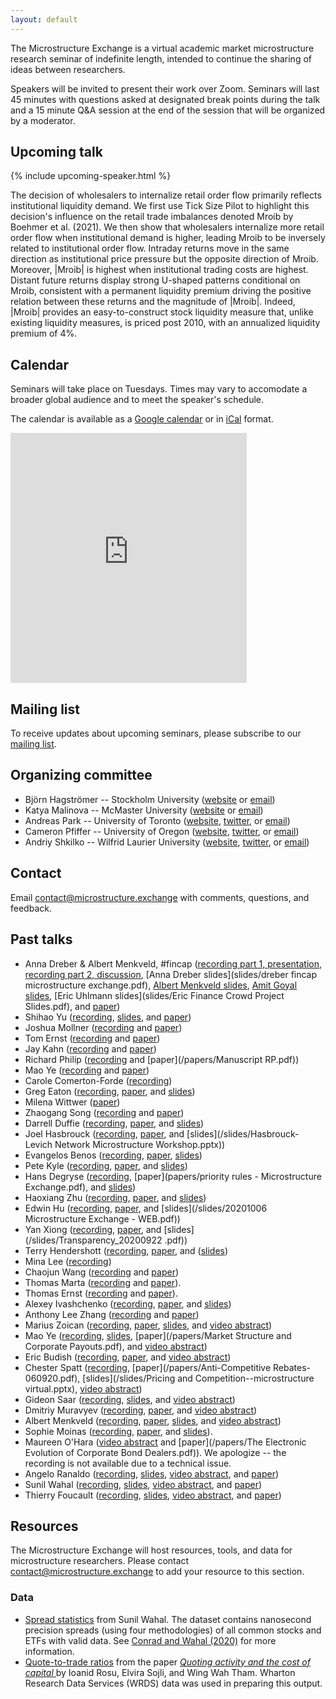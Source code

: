 ```yaml
---
layout: default
---
```


The Microstructure Exchange is a virtual academic market microstructure research seminar of indefinite length, intended to continue the sharing of ideas between researchers.

Speakers will be invited to present their work over Zoom. Seminars will last 45 minutes with questions asked at designated break points during the talk and a 15 minute Q&A session at the end of the session that will be organized by a moderator.

<!-- <hr> 

<div class="cfp"> 
<span style="color: crimson"> Attention </span> The Microstructure Exchange is accepting submissions for Winter 2022. Please <a href="https://www.research.net/r/TME-Winter2022">submit your paper</a>. 
</div> 

<hr> -->

## Upcoming talk

{% include upcoming-speaker.html %}

The decision of wholesalers to internalize retail order flow primarily reflects institutional liquidity demand. We first use Tick Size Pilot to highlight this decision's influence on the retail trade imbalances denoted Mroib by Boehmer et al. (2021). We then show that wholesalers internalize more retail order flow when institutional demand is higher, leading Mroib to be inversely related to institutional order flow. Intraday returns move in the same direction as institutional price pressure but the opposite direction of Mroib. Moreover, |Mroib| is highest when institutional trading costs are highest. Distant future returns display strong U-shaped patterns conditional on Mroib, consistent with a permanent liquidity premium driving the positive relation between these returns and the magnitude of |Mroib|. Indeed, |Mroib| provides an easy-to-construct stock liquidity measure that, unlike existing liquidity measures, is priced post 2010, with an annualized liquidity premium of 4%.

## Calendar 

Seminars will take place on Tuesdays. Times may vary to accomodate a broader global audience and to meet the speaker's schedule.

The calendar is available as a [Google calendar](https://calendar.google.com/calendar/embed?src=906bt212ejrvu8qnhtmv5ejms0%40group.calendar.google.com&ctz=America%2FNew_York) or in [iCal](https://calendar.google.com/calendar/ical/906bt212ejrvu8qnhtmv5ejms0%40group.calendar.google.com/public/basic.ics) format.

<iframe src="https://calendar.google.com/calendar/embed?height=400&amp;wkst=1&amp;bgcolor=%23fffaf0&amp;ctz=America%2FNew_York&amp;src=OTA2YnQyMTJlanJ2dThxbmh0bXY1ZWptczBAZ3JvdXAuY2FsZW5kYXIuZ29vZ2xlLmNvbQ&amp;color=%233F51B5&amp;mode=AGENDA&amp;title=The%20Microstructure%20Exchange%3A%20Speaker%20List" style="border-width:0" width="75%" height="400" frameborder="0" scrolling="no"></iframe>

## Mailing list

To receive updates about upcoming seminars, please subscribe to our [mailing list](https://tinyletter.com/microstructure-exchange). 

## Organizing committee

- Björn Hagströmer -- Stockholm University ([website](https://hagstromer.org/) or [email](mailto:bjh@sbs.su.se))
- Katya Malinova -- McMaster University ([website](https://sites.google.com/site/katyamalinova/) or [email](mailto:malinovk@mcmaster.ca))
- Andreas Park -- University of Toronto ([website](https://sites.google.com/site/parkandreas/), [twitter](https://twitter.com/financeutm), or [email](mailto:andreas.park@rotman.utoronto.ca))
- Cameron Pfiffer -- University of Oregon ([website](https://cameron.pfiffer.org), [twitter](https://twitter.com/cameron_pfiffer), or [email](mailto:cpfiffer@uoregon.edu))
- Andriy Shkilko -- Wilfrid Laurier University ([website](https://www.wlu.ca/academics/faculties/lazaridis-school-of-business-and-economics/faculty-profiles/andriy-shkilko/index.html), [twitter](https://twitter.com/AndriyShkilko), or [email](ashkilko@wlu.ca))

## Contact

Email [contact@microstructure.exchange](mailto:contact@microstructure.exchange) with comments, questions, and feedback.

## Past talks

- Anna Dreber & Albert Menkveld, #fincap ([recording part 1, presentation](https://youtu.be/TpPdHHQSZHI), [recording part 2, discussion](https://youtu.be/XrtqSDZu3Zw), [Anna Dreber slides](slides/dreber fincap microstructure exchange.pdf), [Albert Menkveld slides](https://albertjmenkveld.com/slides/drwl1/), [Amit Goyal slides](slides/Discussion_AmitGoyal.pptx), [Eric Uhlmann slides](slides/Eric Finance Crowd Project Slides.pdf), and [paper](https://papers.ssrn.com/sol3/papers.cfm?abstract_id=3961574))
- Shihao Yu ([recording](https://youtu.be/H3gZHGjnMK4), [slides](https://www.shihaoyu.org/research/slides/yu1_slides_me.pdf), and [paper](https://www.shihaoyu.org/research/papers/yu1.pdf))
- Joshua Mollner ([recording](https://youtu.be/kHWCUYC7t9E) and [paper](https://microstructure.exchange/papers/CompetitionAndInformationLeakage.pdf))
- Tom Ernst ([recording](https://youtu.be/um9Pj8iJGsI) and [paper](/papers/12859989807_TRF_July_1b.pdf))
- Jay Kahn ([recording](https://youtu.be/ZQffKo_wFHI) and [paper](/papers/OFRwp-21-01-hedge-funds-and-the-treasury-cash-futures-disconnect.pdf))
- Richard Philip ([recording](https://youtu.be/k6uZl0vyCT8) and [paper](/papers/Manuscript RP.pdf))
- Mao Ye ([recording](https://youtu.be/L4Qxrq8L7lI) and [paper](papers/mao.pdf))
- Carole Comerton-Forde ([recording](https://youtu.be/vrN7Q23T0FI))
- Greg Eaton ([recording](https://youtu.be/e_USTaoHBq4), [paper](https://papers.ssrn.com/sol3/papers.cfm?abstract_id=3776874), and [slides](/slides/RobinhoodSlides_TME.pdf))
- Milena Wittwer ([paper](https://web.stanford.edu/~wittwer/files/JMP_Milena_Wittwer.pdf))
- Zhaogang Song ([recording](https://www.youtube.com/watch?v=WEU5VrPL_ys) and [paper](papers/FedUncompetitivePricing_20210324.pdf))
- Darrell Duffie ([recording](https://youtu.be/BI8LQk0K7qY), [paper](papers/CopelandDuffieYangJan30_review.pdf), and [slides](/slides/Seminar-Symposium-Copeland-Duffie-Yang-MicrostructureExchangetex.pdf))
- Joel Hasbrouck ([recording](https://youtu.be/lABdveHMHTk), [paper](https://papers.ssrn.com/sol3/papers.cfm?abstract_id=3521531), and [slides](/slides/Hasbrouck-Levich Network Microstructure Workshop.pptx))
- Evangelos Benos ([recording](https://youtu.be/lhCaJ1slT34), [paper](https://www.bis.org/publ/work826.htm), [slides](/slides/Slides_CCP_Basis_Nov2020.pdf))
- Pete Kyle ([recording](https://youtu.be/Nqy0u6TYP3I), [paper](papers/Kyle-Obizhaeva-Crashes-120-PK-microstructure-exchange.pdf), and [slides](/slides/pete-slides.pdf))
- Hans Degryse ([recording](https://youtu.be/ZfUVr762Qk4), [paper](papers/priority rules - Microstructure Exchange.pdf), and [slides](/slides/Priority-rules-MicrostructureExchange-final.pdf))
- Haoxiang Zhu ([recording](https://youtu.be/QSGX7jvu_Rw), [paper](https://www.mit.edu/~zhuh/SaarSunYangZhu_matchmaking.pdf), and [slides](/slides/haoxiang-slides.pdf))
- Edwin Hu ([recording](https://www.youtube.com/watch?v=cRQigejq5jg&feature=youtu.be), [paper](https://papers.ssrn.com/sol3/papers.cfm?abstract_id=3600230), and [slides](/slides/20201006 Microstructure Exchange - WEB.pdf))
- Yan Xiong ([recording](https://www.youtube.com/watch?v=YAc21XDQmco&feature=youtu.be), [paper](https://papers.ssrn.com/sol3/papers.cfm?abstract_id=3579214), and [slides](/slides/Transparency_20200922 .pdf))
- Terry Hendershott ([recording](https://youtu.be/AyDuHSo-Bg4), [paper](https://papers.ssrn.com/sol3/papers.cfm?abstract_id=3680035), and ([slides](/slides/TCI_slides.pdf))
- Mina Lee ([recording](https://youtu.be/FnmHAK3K-bk))
- Chaojun Wang ([recording](https://youtu.be/DFxnlwH4Jno) and [paper](http://ssrn.com/abstract=3662566))
- Thomas Marta ([recording](https://youtu.be/EiHhwcnq5GI) and [paper](https://papers.ssrn.com/sol3/papers.cfm?abstract_id=3350519)).
- Thomas Ernst ([recording](https://youtu.be/KL1NzGi6d8w) and [paper](https://www.mit.edu/~ternst/docs/jmp.pdf)). 
- Alexey Ivashchenko ([recording](https://youtu.be/JmbAfq5bhzU), [paper](https://papers.ssrn.com/sol3/papers.cfm?abstract_id=3473739), and [slides](/slides/Slides_MicrEx_AI.pdf))
- Anthony Lee Zhang ([recording](https://youtu.be/M2opJbhev7g) and [paper](https://papers.ssrn.com/sol3/papers.cfm?abstract_id=3413265))
- Marius Zoican ([recording](https://youtu.be/isknOt6GiUc), [paper](https://papers.ssrn.com/sol3/papers.cfm?abstract_id=3561531), [slides](/slides/ETFLiquidity_Slides.pdf), and [video abstract](https://www.youtube.com/watch?v=yODeOy1NwGU&t=9s))
- Mao Ye ([recording](https://youtu.be/bDAFrx4GnUc), [slides](/slides/Payout_MicrostructureExchange.pptx), [paper](/papers/Market Structure and Corporate Payouts.pdf), and [video abstract](https://youtu.be/dnxvsvketN4))
- Eric Budish ([recording](https://youtu.be/-fLo8m_HXCg), [paper](https://www.fca.org.uk/publications/occasional-papers/occasional-paper-no-50-quantifying-high-frequency-trading-arms-race-new-methodology), and [video abstract](https://www.youtube.com/watch?v=3BKg2t4nsnI))
- Chester Spatt ([recording](https://youtu.be/1VbyLwu9oPI), [paper](/papers/Anti-Competitive Rebates-060920.pdf), [slides](/slides/Pricing and Competition--microstructure virtual.pptx), [video abstract](https://youtu.be/jQ3uhEa-5dY))
- Gideon Saar ([recording](https://youtu.be/Mee2SiP32dk), [slides](/slides/BhattacharyaSaarSlides6-1-2020.pdf), and [video abstract](https://youtu.be/rVo8oDmPL30))
- Dmitriy Muravyev ([recording](https://www.youtube.com/watch?v=l17h4UGEueg&feature=youtu.be), [paper](https://papers.ssrn.com/sol3/papers.cfm?abstract_id=3485840), and [video abstract](https://www.youtube.com/watch?v=PKTVRVqrQ3s))
- Albert Menkveld ([recording](https://youtu.be/5EY-N4mQ_ng), [paper](https://papers.ssrn.com/sol3/papers.cfm?abstract_id=3326313), [slides](https://albertjmenkveld.com/public/slides/cizg1s/index.html#/1), and [video abstract](https://www.youtube.com/watch?v=mCmWMNn431I))
- Sophie Moinas ([recording](https://www.youtube.com/watch?v=qKvihYW8bEE&feature=youtu.be), [paper](https://papers.ssrn.com/sol3/papers.cfm?abstract_id=2939502), and [slides](/slides/Sophie-Moinas-Slides.pdf)).
- Maureen O'Hara ([video abstract](https://www.youtube.com/watch?v=9Qtg0ZFDics) and [paper](/papers/The Electronic Evolution of Corporate Bond Dealers.pdf)). We apologize -- the recording is not available due to a technical issue.
- Angelo Ranaldo ([recording](https://www.youtube.com/watch?v=DY-YA4KYn5w), [slides](/slides/RanaldoSomogyi_webinar20200428_slides.pdf), [video abstract](https://www.youtube.com/watch?v=3ormJqfCx-o), and [paper](https://papers.ssrn.com/sol3/papers.cfm?abstract_id=3263279))
- Sunil Wahal ([recording](https://youtu.be/3QiHYYw1zII), [slides](/slides/AlgoMicroExch.pdf), [video abstract](https://www.youtube.com/watch?v=tcc41xI6vQw&feature=youtu.be), and [paper](https://papers.ssrn.com/sol3/papers.cfm?abstract_id=3497001))
- Thierry Foucault ([recording](https://www.youtube.com/watch?v=bgS9zjKN7Gc&feature=youtu.be), [slides](slides/DataMining_Slides_MicExchangeApril2.pdf), [video abstract](https://www.youtube.com/watch?v=-4ZiSoHkkPI&t=7s), and [paper](/papers/Equi_Data_Mining_maktmicroexchange_seminar.pdf))

## Resources

The Microstructure Exchange will host resources, tools, and data for microstructure researchers. Please contact [contact@microstructure.exchange](mailto:contact@microstructure.exchange) to add your resource to this section.

### Data

- [Spread statistics](https://research.wpcarey.asu.edu/investment-engineering/spread-statistics/) from Sunil Wahal. The dataset contains nanosecond precision spreads (using four methodologies) of all common stocks and ETFs with valid data. See [Conrad and Wahal (2020)](https://www.sciencedirect.com/science/article/pii/S0304405X19302272?casa_token=J1PxSM5ItqgAAAAA:mpytum5FSdQUbwVAkfsWEJE-mg3vY29IfeZXa7rYB1B_KV9RFAsumYYcuHWf7UdhONaoTfCzlsE) for more information.
- [Quote-to-trade ratios](https://drive.google.com/file/d/1H8wMvA_59-N5Y_xiDPGTbpBsX5BFwOIV/view) from the paper [_Quoting activity and the cost of capital_ ](https://papers.ssrn.com/sol3/papers.cfm?abstract_id=3005928) by Ioanid Rosu, Elvira Sojli, and Wing Wah Tham. Wharton Research Data Services (WRDS) data was used in preparing this output.
